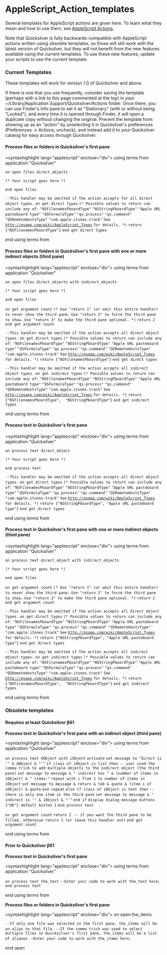 # AppleScript\_Action\_templates

Several templates for AppleScript actions are given here. To learn what they mean and how to use them, see [AppleScript Actions](AppleScript\_Actions/).

Note that Quicksilver is fully backwards-compatible with AppleScript actions written using obsolete templates, so those will still work with the latest version of Quicksilver, but they will not benefit from the new features available using the current templates. To use these new features, update your scripts to use the current template.

### Current Templates

These templates will work for version 1.0 of Quicksilver and above.

If there is one that you use frequently, consider saving the template (perhaps with a link to this page commented at the top) in your \~/Library/Application Support/Quicksilver/Actions folder. Once there, you can use Finder's Info pane to set it as "Stationary" (with or without being "Locked"), and every time it is opened through Finder, it will open a duplicate copy without changing the original. Prevent the template from showing up as an "action" by unselecting it in Quicksilver's preferences (Preferences -> Actions, uncheck), and instead add it to your Quicksilver catalog for easy access through Quicksilver.

#### Process files or folders in Quicksilver's first pane

\<syntaxhighlight lang="applescript" enclose="div”> using terms from application "Quicksilver"

&#x20;`on open files direct_objects`&#x20;

&#x20;  `(* Your script goes here *)`

&#x20;`end open files`

&#x20;`--This handler may be omitted if the action accepts for all direct object types.` `on get direct types` `(* Possible values to return can include any of:` `"NSFilenamesPboardType"` `"NSStringPboardType"` `"Apple URL pasteboard type"` `"QSFormulaType"` `"qs.process"` `"qs.command"` `"QSRemoteHostsType"` `"com.apple.itunes.track"` `See` [`http://qsapp.com/wiki/AppleScript_Types`](http://qsapp.com/wiki/AppleScript\_Types) `for details. *)` `return {"NSFilenamesPboardType"}` `end get direct types`

end using terms from

#### Process files or folders in Quicksilver's first pane with one or more indirect objects (third pane)

\<syntaxhighlight lang="applescript" enclose="div”> using terms from application "Quicksilver"

&#x20;`on open files direct_objects with indirect_objects`

&#x20;  `(* Your script goes here *)`

&#x20;`end open files`

&#x20;`on get argument count` `(* Use "return 1" (or omit this entire handler) to never show the third pane.` `Use "return 2" to force the third pane to show.` `Use "return 3" to make the third pane optional. *)` `return 2` `end get argument count`

&#x20;`--This handler may be omitted if the action accepts all direct object types.` `on get direct types` `(* Possible values to return can include any of:` `"NSFilenamesPboardType"` `"NSStringPboardType"` `"Apple URL pasteboard type"` `"QSFormulaType"` `"qs.process"` `"qs.command"` `"QSRemoteHostsType"` `"com.apple.itunes.track"` `See` [`http://qsapp.com/wiki/AppleScript_Types`](http://qsapp.com/wiki/AppleScript\_Types) `for details. *)` `return {"NSFilenamesPboardType"}` `end get direct types`

&#x20;`--This handler may be omitted if the action accepts all indirect object types.` `on get indirect types` `(* Possible values to return can include any of:` `"NSFilenamesPboardType"` `"NSStringPboardType"` `"Apple URL pasteboard type"` `"QSFormulaType"` `"qs.process"` `"qs.command"` `"QSRemoteHostsType"` `"com.apple.itunes.track"` `See` [`http://qsapp.com/wiki/AppleScript_Types`](http://qsapp.com/wiki/AppleScript\_Types) `for details. *)` `return {"NSFilenamesPboardType",  "NSStringPboardType"}` `end get indirect types`

end using terms from

#### Process text in Quicksilver's first pane

\<syntaxhighlight lang="applescript" enclose="div”> using terms from application "Quicksilver"

&#x20;`on process text direct_object`

&#x20;  `(* Your script goes here *)`

&#x20;`end process text`

&#x20;`--This handler may be omitted if the action accepts all direct object types.` `on get direct types` `(* Possible values to return can include any of:` `"NSFilenamesPboardType"` `"NSStringPboardType"` `"Apple URL pasteboard type"` `"QSFormulaType"` `"qs.process"` `"qs.command"` `"QSRemoteHostsType"` `"com.apple.itunes.track"` `See` [`http://qsapp.com/wiki/AppleScript_Types`](http://qsapp.com/wiki/AppleScript\_Types) `for details. *)` `return {"NSStringPboardType", "Apple URL pasteboard type"}` `end get direct types`

end using terms from

#### Process text in Quicksilver's first pane with one or more indirect objects (third pane)

\<syntaxhighlight lang="applescript" enclose="div”> using terms from application "Quicksilver"

&#x20;`on process text direct_object with indirect_objects`

&#x20;  `(* Your script goes here *)`

&#x20;`end open files`

&#x20;`on get argument count` `(* Use "return 1" (or omit this entire handler) to never show the third pane.` `Use "return 2" to force the third pane to show.` `Use "return 3" to make the third pane optional. *)` `return 2` `end get argument count`

&#x20;`--This handler may be omitted if the action accepts all direct object types.` `on get direct types` `(* Possible values to return can include any of:` `"NSFilenamesPboardType"` `"NSStringPboardType"` `"Apple URL pasteboard type"` `"QSFormulaType"` `"qs.process"` `"qs.command"` `"QSRemoteHostsType"` `"com.apple.itunes.track"` `See` [`http://qsapp.com/wiki/AppleScript_Types`](http://qsapp.com/wiki/AppleScript\_Types) `for details. *)` `return {"NSStringPboardType", "Apple URL pasteboard type"}` `end get direct types`

&#x20;`--This handler may be omitted if the action accepts all indirect object types.` `on get indirect types` `(* Possible values to return can include any of:` `"NSFilenamesPboardType"` `"NSStringPboardType"` `"Apple URL pasteboard type"` `"QSFormulaType"` `"qs.process"` `"qs.command"` `"QSRemoteHostsType"` `"com.apple.itunes.track"` `See` [`http://qsapp.com/wiki/AppleScript_Types`](http://qsapp.com/wiki/AppleScript\_Types) `for details. *)` `return {"NSFilenamesPboardType",  "NSStringPboardType"}` `end get indirect types`

end using terms from

### Obsolete templates

#### Requires at least Quicksilver β61

**Process text in Quicksilver's first pane with an indirect object (third pane)**

\<syntaxhighlight lang="applescript" enclose="div”> using terms from application "Quicksilver"

&#x20;`on process text dObject with iObject` `activate` `set message to "Direct is '" & dObject & "'"` `if class of iObject is list then` `-- user used the comma trick to add multiple objects to the indirect object (the third pane)` `set message to message & " indirect has " & (number of items in iObject) & " items:"` `repeat with i from 1 to number of items in iObject` `set message to message & return & tab & quote & (item i of iObject) & quote` `end repeat` `else if class of iObject is text then` `-- there is only one item in the third pane` `set message to message & " indirect is '" & iObject & "'"` `end if` `display dialog message buttons {"OK"} default button 1` `end process text`

&#x20;`on get argument count` `return 2 -- if you want the third pane to be filled, otherwise return 1 (or leave this handler out)` `end get argument count`

end using terms from

#### Prior to Quicksilver β61

**Process text in Quicksilver's first pane**

\<syntaxhighlight lang="applescript" enclose="div”> using terms from application "Quicksilver"

`on process text the_text` `--Enter your code to work with the_text here.` `end process text`

end using terms from

**Process files or folders in Quicksilver's first pane**

\<syntaxhighlight lang="applescript" enclose="div”> on open the\_items

&#x20;`--If only one file was selected in the first pane, the_items will be an alias to that file.` `--If the comma trick was used to select multiple files in Quicksilver's first pane, the_items will be a list of aliases`   `--Enter your code to work with the_items here.`

end open
